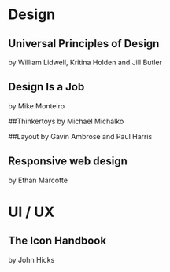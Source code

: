# Design

## Universal Principles of Design
by William Lidwell, Kritina Holden and Jill Butler

## Design Is a Job
by Mike Monteiro

##Thinkertoys
by Michael Michalko

##Layout
by Gavin Ambrose and Paul Harris

## Responsive web design
by Ethan Marcotte

# UI / UX

## The Icon Handbook
by John Hicks